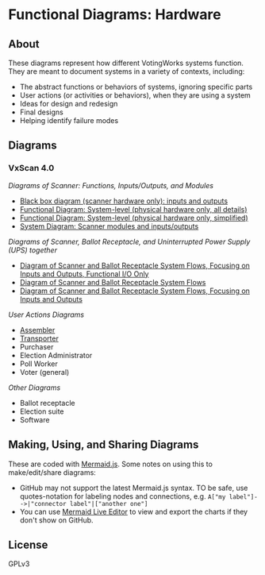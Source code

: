 # Functional Diagrams: Hardware

## About

These diagrams represent how different VotingWorks systems function.  They are meant to document systems in a variety of contexts, including:

* The abstract functions or behaviors of systems, ignoring specific parts
* User actions (or activities or behaviors), when they are using a system
* Ideas for design and redesign
* Final designs
* Helping identify failure modes

## Diagrams

### VxScan 4.0 

*Diagrams of Scanner: Functions, Inputs/Outputs, and Modules*
* [Black box diagram (scanner hardware only): inputs and outputs](./vxscan/black-box-scanner.md)
* [Functional Diagram: System-level (physical hardware only, all details)](./vxscan/functional-diagram-scanner.md)
* [Functional Diagram: System-level (physical hardware only, simplified)](./vxscan/functional-diagram-scanner-simplified.md)
* [System Diagram: Scanner modules and inputs/outputs](./vxscan/system-diagram-scanner-hardware.md)

*Diagrams of Scanner, Ballot Receptacle, and Uninterrupted Power Supply (UPS) together*
* [Diagram of Scanner and Ballot Receptacle System Flows, Focusing on Inputs and Outputs, Functional I/O Only](./vxscan/system-diagram-hardware-io-functionalio.md)
* [Diagram of Scanner and Ballot Receptacle System Flows](./vxscan/system-diagram-hardware.md)
* [Diagram of Scanner and Ballot Receptacle System Flows, Focusing on Inputs and Outputs](./vxscan/system-diagram-hardware-io.md)

*User Actions Diagrams*
* [Assembler](./vxscan/useractions-assembler.md)
* [Transporter](./vxscan/useractions-transporter.md)
* Purchaser
* Election Administrator
* Poll Worker
* Voter (general)

*Other Diagrams*
* Ballot receptacle
* Election suite
* Software

## Making, Using, and Sharing Diagrams

These are coded with [Mermaid.js](https://mermaid.js.org/).  Some notes on using this to make/edit/share diagrams:
* GitHub may not support the latest Mermaid.js syntax.  TO be safe, use quotes-notation for labeling nodes and connections, e.g. `A["my label"]-->|"connector label"|["another one"]` 
* You can use [Mermaid Live Editor](https://mermaid.live/) to view and export the charts if they don't show on GitHub.


## License

GPLv3